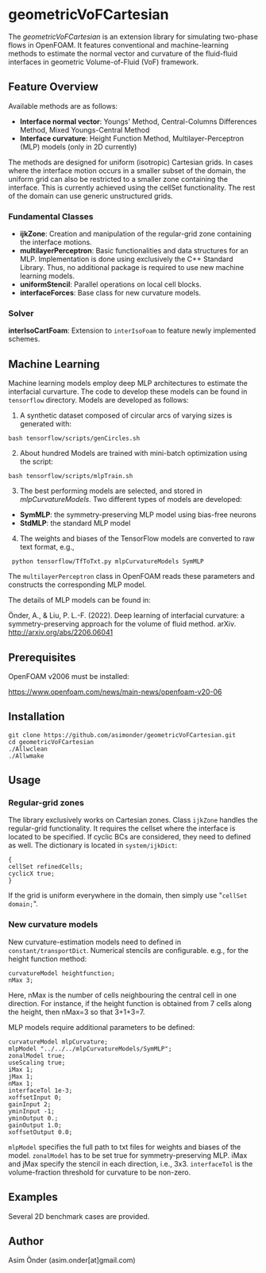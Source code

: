 # geometricVoFCartesian
The *geometricVoFCartesian* is an extension library for simulating two-phase flows in OpenFOAM. It features conventional and machine-learning methods to estimate the normal vector and curvature of the fluid-fluid interfaces in geometric Volume-of-Fluid (VoF) framework. 

## Feature Overview
Available methods are as follows:
- **Interface normal vector**: Youngs' Method, Central-Columns Differences Method, Mixed Youngs-Central Method
- **Interface curvature**: Height Function Method, Multilayer-Perceptron (MLP) models (only in 2D currently)

The methods are designed for uniform (isotropic) Cartesian grids. In cases where the interface motion occurs in a smaller subset of the domain, the uniform grid can also be restricted to a smaller zone containing the interface. This is currently achieved using the cellSet functionality. The rest of the domain can use generic unstructured grids. 

### Fundamental Classes
- **ijkZone**: Creation and manipulation of the regular-grid zone containing the interface motions.
- **multilayerPerceptron**: Basic functionalities and data structures for an MLP. Implementation is done using exclusively the C++ Standard Library. Thus, no additional package is required to use new machine learning models.  
- **uniformStencil**: Parallel operations on local cell blocks.
- **interfaceForces**: Base class for new curvature models.

### Solver
**interIsoCartFoam**: Extension to ```interIsoFoam``` to feature newly implemented schemes.

## Machine Learning
Machine learning models employ deep MLP architectures to estimate the interfacial curvarture. The code to develop these models can be found in ```tensorflow``` directory. Models are developed as follows:
1. A synthetic dataset composed of circular arcs of varying sizes is generated with:

```bash tensorflow/scripts/genCircles.sh```

2. About hundred Models are trained with mini-batch optimization using the script:

```bash tensorflow/scripts/mlpTrain.sh```

3. The best performing models are selected, and stored in *mlpCurvatureModels*. Two different types of models are developed: 
- **SymMLP**: the symmetry-preserving MLP model using bias-free neurons
- **StdMLP**: the standard MLP model
4. The weights and biases of the TensorFlow models are converted to raw text format, e.g.,

``` python tensorflow/TfToTxt.py mlpCurvatureModels SymMLP```

The ```multilayerPerceptron``` class in OpenFOAM reads these parameters and constructs the corresponding MLP model.

The details of MLP models can be found in:

Önder, A., & Liu, P. L.-F. (2022). Deep learning of interfacial curvature: a symmetry-preserving approach for the volume of fluid method. arXiv. http://arxiv.org/abs/2206.06041


## Prerequisites
OpenFOAM v2006 must be installed:

https://www.openfoam.com/news/main-news/openfoam-v20-06
## Installation
```
git clone https://github.com/asimonder/geometricVoFCartesian.git
cd geometricVoFCartesian
./Allwclean
./Allwmake
```

## Usage
### Regular-grid zones
The library exclusively works on Cartesian zones. Class ```ijkZone``` handles the regular-grid functionality. It requires the cellset where the interface is located to be specified. If cyclic BCs are considered, they need to defined as well. The dictionary is located in ```system/ijkDict```:

```
{
cellSet refinedCells;
cyclicX true;
}
```
If the grid is uniform everywhere in the domain, then simply use "```cellSet domain;```".

### New curvature models
New curvature-estimation models need to defined in ```constant/transportDict```. Numerical stencils are configurable. e.g., for the height function method:

```
curvatureModel heightfunction;
nMax 3;
```

Here, nMax is the number of cells neighbouring the central cell in one direction. For instance, if the height function is obtained from 7 cells along the height, then nMax=3 so that 3+1+3=7. 

MLP models require additional parameters to be defined:

```
curvatureModel mlpCurvature;
mlpModel "../../../mlpCurvatureModels/SymMLP";
zonalModel true;
useScaling true;
iMax 1;
jMax 1;
nMax 1;
interfaceTol 1e-3;
xoffsetInput 0;
gainInput 2;
yminInput -1;
yminOutput 0.;
gainOutput 1.0;
xoffsetOutput 0.0;
```
```mlpModel``` specifies the full path to txt files for weights and biases of the model. ```zonalModel``` has to be set true for symmetry-preserving MLP. iMax and jMax specify the stencil in each direction, i.e., 3x3. ```interfaceTol``` is the volume-fraction threshold for curvature to be non-zero. 

## Examples 
Several 2D benchmark cases are provided.

## Author
Asim Önder (asim.onder[at]gmail.com)
